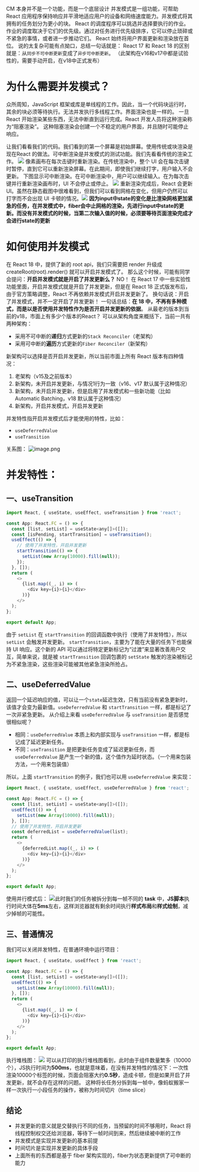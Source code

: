 CM 本身并不是一个功能，而是一个底层设计
并发模式是一组功能，可帮助 React 应用程序保持响应并平滑地适应用户的设备和网络速度能力。并发模式将其拥有的任务划分为更小的块。 React 的调度程序可以挑选并选择要执行的作业。作业的调度取决于它们的优先级。通过对任务进行优先级排序，它可以停止琐碎或不紧急的事情，或者进一步推动它们。 React 始终将用户界面更新和渲染放在首位。
说的太复杂可能有点拗口，总结一句话就是：
React 17 和 React 18 的区别就是：从`同步不可中断更新`变成了`异步可中断更新`。
（此架构在v16和v17中都是试验性的，需要手动开启，在v18中正式发布）
# 为什么需要并发模式？
众所周知，JavaScript 框架或库是单线程的工作。因此，当一个代码块运行时，其余的块必须等待执行。无法并发执行多线程工作。界面渲染也是一样的。
一旦 React 开始渲染某些东西，无法中断直到运行完成。React 开发人员将这种渲染称为“阻塞渲染”。 这种阻塞渲染会创建一个不稳定的用户界面，并且随时可能停止响应。

让我们看看我们的代码。我们看到的第一个屏幕是初始屏幕。使用传统或块渲染是现在React 的做法。可中断渲染是并发模式的测试功能。我们先看看传统的渲染工作。
![](https://cdn.nlark.com/yuque/0/2022/png/2976158/1652593428353-8c23b264-551c-464b-8906-e59856d92b0d.png#clientId=u1a351c17-d612-4&crop=0&crop=0&crop=1&crop=1&from=paste&id=u818e2e17&margin=%5Bobject%20Object%5D&originHeight=255&originWidth=692&originalType=url&ratio=1&rotation=0&showTitle=false&status=done&style=none&taskId=u934acc96-5f1d-4175-b015-2025991f990&title=)
像素画布在每次击键时重新渲染。在传统渲染中，整个 UI 会在每次击键时暂停，直到它可以重新渲染屏幕。在此期间，即使我们继续打字，用户输入不会更新。
下图显示可中断渲染。在可中断渲染中，用户可以继续输入。在为每次击键并行重新渲染画布时，UI 不会停止或停止。
![](https://cdn.nlark.com/yuque/0/2022/png/2976158/1652593450529-f29ff9ac-586c-46f7-a2b6-35f527f581bc.png#clientId=u1a351c17-d612-4&crop=0&crop=0&crop=1&crop=1&from=paste&id=uea2b1300&margin=%5Bobject%20Object%5D&originHeight=324&originWidth=692&originalType=url&ratio=1&rotation=0&showTitle=false&status=done&style=none&taskId=u234e3bb7-fe10-4253-b01a-d5ffa3bc682&title=)
重新渲染完成后，React 会更新 UI。虽然在静态截图中很难看到，但我们可以看到网格在变化，但用户仍然可以打字而不会出现 UI 卡顿的情况。![](https://cdn.nlark.com/yuque/0/2022/png/2976158/1652593462760-90b8e574-8685-4c9a-b3eb-c3f244ff108c.png#clientId=u1a351c17-d612-4&crop=0&crop=0&crop=1&crop=1&from=paste&id=u7cec55ba&margin=%5Bobject%20Object%5D&originHeight=284&originWidth=692&originalType=url&ratio=1&rotation=0&showTitle=false&status=done&style=none&taskId=uf0df7b08-56b0-49d5-80d1-74f59de9cc1&title=)
**因为input中state的变化是比渲染网格更加紧急的任务，在并发模式中，fiber会中止网格的渲染，先进行input中state的更新。而没有并发模式的时候，当第二次输入值的时候，必须要等待页面渲染完成才会进行state的更新**

# 如何使用并发模式
在 React 18 中，提供了新的 root api，我们只需要把 render 升级成 createRoot(root).render(<App />) 就可以开启并发模式了。
那么这个时候，可能有同学会提问：**开启并发模式就是开启了并发更新么？**
NO！ 在 React 17 中一些实验性功能里面，开启并发模式就是开启了并发更新，但是在 React 18 正式版发布后，由于官方策略调整，React 不再依赖并发模式开启并发更新了。
换句话说：开启了并发模式，并不一定开启了并发更新！
一句话总结：**在 18 中，不再有多种模式，而是以是否使用并发特性作为是否开启并发更新的依据**。
从最老的版本到当前的v18，市面上有多少个版本的React？
可以从架构角度来概括下，当前一共有两种架构：

- 采用不可中断的**递归**方式更新的`Stack Reconciler`（老架构）
- 采用可中断的**遍历**方式更新的`Fiber Reconciler`（新架构）

新架构可以选择是否开启并发更新，所以当前市面上所有 React 版本有四种情况：

1. 老架构（v15及之前版本）
1. 新架构，未开启并发更新，与情况1行为一致（v16、v17 默认属于这种情况）
1. 新架构，未开启并发更新，但是启用了并发模式和一些新功能（比如 Automatic Batching，v18 默认属于这种情况）
1. 新架构，开启并发模式，开启并发更新

并发特性指开启并发模式后才能使用的特性，比如：

- `useDeferredValue`
- `useTransition`

关系图：
![image.png](https://cdn.nlark.com/yuque/0/2022/png/2976158/1652595121603-e35f5751-c0cf-4100-b2b5-8e92175aa6f6.png#clientId=u2b7cec3f-d05a-4&crop=0&crop=0&crop=1&crop=1&from=paste&height=694&id=u13068448&margin=%5Bobject%20Object%5D&name=image.png&originHeight=694&originWidth=849&originalType=binary&ratio=1&rotation=0&showTitle=false&size=63709&status=done&style=none&taskId=u4e20afd9-1d5c-4218-91c5-01fb7786ab3&title=&width=849)
# 并发特性：


## 一、useTransition

```javascript
import React, { useState, useEffect, useTransition } from 'react';

const App: React.FC = () => {
  const [list, setList] = useState<any[]>([]);
  const [isPending, startTransition] = useTransition();
  useEffect(() => {
    // 使用了并发特性，开启并发更新
    startTransition(() => {
      setList(new Array(10000).fill(null));
    });
  }, []);
  return (
    <>
      {list.map((_, i) => (
        <div key={i}>{i}</div>
      ))}
    </>
  );
};

export default App;

```
由于 `setList` 在 `startTransition` 的回调函数中执行（使用了并发特性），所以 `setList` 会触发并发更新。
`startTransition`，主要为了能在大量的任务下也能保持 UI 响应。这个新的 API 可以通过将特定更新标记为“过渡”来显著改善用户交互，简单来说，就是被 `startTransition` 回调包裹的 `setState` 触发的渲染被标记为不紧急渲染，这些渲染可能被其他紧急渲染所抢占。
## 二、useDeferredValue
返回一个延迟响应的值，可以让一个`state`延迟生效，只有当前没有紧急更新时，该值才会变为最新值。`useDeferredValue` 和 `startTransition` 一样，都是标记了一次非紧急更新。
从介绍上来看 `useDeferredValue` 与 `useTransition` 是否感觉很相似呢？

- 相同：`useDeferredValue` 本质上和内部实现与 `useTransition` 一样，都是标记成了延迟更新任务。
- 不同：`useTransition` 是把更新任务变成了延迟更新任务，而 `useDeferredValue` 是产生一个新的值，这个值作为延时状态。（一个用来包装方法，一个用来包装值）

所以，上面 `startTransition` 的例子，我们也可以用 `useDeferredValue` 来实现：
```javascript
import React, { useState, useEffect, useDeferredValue } from 'react';

const App: React.FC = () => {
  const [list, setList] = useState<any[]>([]);
  useEffect(() => {
    setList(new Array(10000).fill(null));
  }, []);
  // 使用了并发特性，开启并发更新
  const deferredList = useDeferredValue(list);
  return (
    <>
      {deferredList.map((_, i) => (
        <div key={i}>{i}</div>
      ))}
    </>
  );
};

export default App;
```

使用并行模式后：
![](https://cdn.nlark.com/yuque/0/2022/webp/2976158/1652596297785-8a8e3c54-461c-4be6-b368-3bd6c0b60b4f.webp#clientId=u2b7cec3f-d05a-4&crop=0&crop=0&crop=1&crop=1&from=paste&id=uc74c3ae6&margin=%5Bobject%20Object%5D&originHeight=734&originWidth=1304&originalType=url&ratio=1&rotation=0&showTitle=false&status=done&style=none&taskId=ua166cbe5-8c6e-4d3d-ace0-0740c8fcba4&title=)此时我们的任务被拆分到每一帧不同的 **task** 中，**JS脚本**执行时间大体在**5ms**左右，这样浏览器就有剩余时间执行**样式布局**和**样式绘制**，减少掉帧的可能性。
## 三、普通情况
我们可以关闭并发特性，在普通环境中运行项目：
```javascript
import React, { useState, useEffect } from 'react';

const App: React.FC = () => {
  const [list, setList] = useState<any[]>([]);
  useEffect(() => {
    setList(new Array(10000).fill(null));
  }, []);
  return (
    <>
      {list.map((_, i) => (
        <div key={i}>{i}</div>
      ))}
    </>
  );
};

export default App;
```
执行堆栈图：
![](https://cdn.nlark.com/yuque/0/2022/webp/2976158/1652596571221-f479e0f6-8c48-4acf-b3be-69fdbdd40e7a.webp#clientId=u2b7cec3f-d05a-4&crop=0&crop=0&crop=1&crop=1&from=paste&id=u7cf229f1&margin=%5Bobject%20Object%5D&originHeight=734&originWidth=1304&originalType=url&ratio=1&rotation=0&showTitle=false&status=done&style=none&taskId=uae777c58-0ed9-46cf-b21d-29889fd0f91&title=)
可以从打印的执行堆栈图看到，此时由于组件数量繁多（10000个），JS执行时间为**500ms**，也就是意味着，在没有并发特性的情况下：一次性渲染10000个标签的时候，页面会阻塞大约**0.5秒**，造成卡顿，但是如果开启了并发更新，就不会存在这样的问题。
 这种将长任务分拆到每一帧中，像蚂蚁搬家一样一次执行一小段任务的操作，被称为时间切片（time slice）

## 结论

- 并发更新的意义就是交替执行不同的任务，当预留的时间不够用时，React 将线程控制权交还给浏览器，等待下一帧时间到来，然后继续被中断的工作
- 并发模式是实现并发更新的基本前提
- 时间切片是实现并发更新的具体手段
- 上面所有的东西都是基于 fiber 架构实现的，fiber为状态更新提供了可中断的能力

